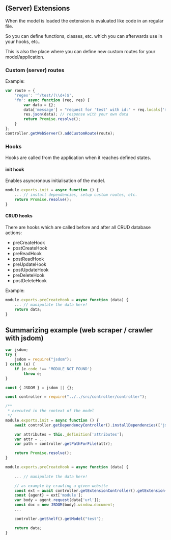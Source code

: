 ## (Server) Extensions

When the model is loaded the extension is evaluated like code in an regular file.

So you can define functions, classes, etc. which you can afterwards use in your hooks, etc..

This is also the place where you can define new custom routes for your model/application.


### Custom (server) routes

Example:

```js
var route = {
    'regex': '^/test/(\\d+)$',
    'fn': async function (req, res) {
        var data = {};
        data['message'] = "request for 'test' with id:" + req.locals['match'][1] + " overwritten!";
        res.json(data); // response with your own data
        return Promise.resolve();
    }
};
controller.getWebServer().addCustomRoute(route);
```


### Hooks

Hooks are called from the application when it reaches defined states.


#### init hook

Enables asyncronous initialisation of the model.

```js
module.exports.init = async function () {
    ... // install dependencies, setup custom routes, etc.
    return Promise.resolve();
}
```


#### CRUD hooks

There are hooks which are called before and after all CRUD database actions:

* preCreateHook
* postCreateHook
* preReadHook
* postReadHook
* preUpdateHook
* postUpdateHook
* preDeleteHook
* postDeleteHook

Example:

```js
module.exports.preCreateHook = async function (data) {
    ... // manipulate the data here!
    return data;
}
```

## Summarizing example (web scraper / crawler with jsdom)

```js
var jsdom;
try {
    jsdom = require("jsdom");
} catch (e) {
    if (e.code !== 'MODULE_NOT_FOUND')
        throw e;
}

const { JSDOM } = jsdom || {};

const controller = require("../../src/controller/controller");

/**
 * executed in the context of the model
 */ 
module.exports.init = async function () {
    await controller.getDependencyController().installDependencies(['jsdom']);

    var attributes = this._definition['attributes'];
    var attr = ...
    var path = controller.getPathForFile(attr);

    return Promise.resolve();
}

module.exports.preCreateHook = async function (data) {
    
    ... // manipulate the data here!

    // as example by crawling a given website
    const ext = await controller.getExtensionController().getExtension('http-agent');
    const {agent} = ext['module'];
    var body = agent.request(data['url']);
    const doc = new JSDOM(body).window.document;
    ...

    controller.getShelf().getModel("test");

    return data;
}
```
